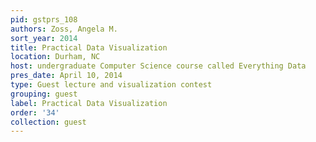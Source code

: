 ```yaml
---
pid: gstprs_108
authors: Zoss, Angela M.
sort_year: 2014
title: Practical Data Visualization
location: Durham, NC
host: undergraduate Computer Science course called Everything Data
pres_date: April 10, 2014
type: Guest lecture and visualization contest
grouping: guest
label: Practical Data Visualization
order: '34'
collection: guest
---
```

